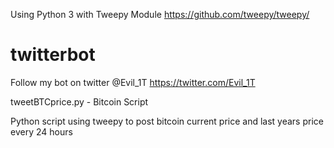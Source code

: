 Using Python 3 with Tweepy Module https://github.com/tweepy/tweepy/
# twitterbot
Follow my bot on twitter @Evil_1T https://twitter.com/Evil_1T

tweetBTCprice.py - Bitcoin Script

Python script using tweepy to post bitcoin current price and last years price every 24 hours
